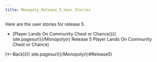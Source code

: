 ```yaml
---
title: Monopoly_Release_5_User_Stories
---
```

Here are the user stories for release 5.

* [Player Lands On Community Chest or Chance]({{ site.pagesurl}}/Monopoly(r) Release 5 Player Lands On Community Chest or Chance)

[<--Back]({{ site.pagesurl}}/Monopoly(r)#Release5)